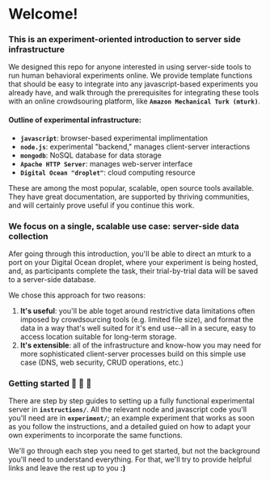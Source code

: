 # Welcome! 
### This is an experiment-oriented introduction to server side infrastructure

We designed this repo for anyone interested in using server-side tools to run human behavioral experiments online. We provide template functions that should be easy to integrate into any javascript-based experiments you already have, and walk through the prerequisites for integrating these tools with an online crowdsouring platform, like **`Amazon Mechanical Turk (mturk)`**.

#### Outline of experimental infrastructure: 

- **`javascript`**: browser-based experimental implimentation
- **`node.js`**: experimental "backend," manages client-server interactions 
- **`mongodb`**: NoSQL database for data storage
- **`Apache HTTP Server`**: manages web-server interface
- **`Digital Ocean "droplet"`**: cloud computing resource 

These are among the most popular, scalable, open source tools available. They have great documentation, are supported by thriving communities, and will certainly prove useful if you continue this work.

### We focus on a single, scalable use case: server-side data collection

Afer going through this introduction, you'll be able to direct an mturk to a port on your Digital Ocean droplet, where your experiment is being hosted, and, as participants complete the task, their trial-by-trial data will be saved to a server-side database. 

We chose this approach for two reasons:

1. **It's useful**: you'll be able toget around restrictive data limitations often imposed by crowdsourcing tools (e.g. limited file size), and format the data in a way that's well suited for it's end use--all in a secure, easy to access location suitable for long-term storage.
2. **It's extensible**: all of the infrastructure and know-how you may need for more sophisticated client-server processes build on this simple use case (DNS, web security, CRUD operations, etc.)  

### Getting started :egg: :hatching_chick: :hatched_chick: 
There are step by step guides to setting up a fully functional experimental server in **`instructions/`**. All the relevant node and javascript code you'll you'll need are in **`experiment/`**; an example experiment that works as soon as you follow the instructions, and a detailed guied on how to adapt your own experiments to incorporate the same functions. 

We'll go through each step you need to get started, but not the background you'll need to understand everything. For that, we'll try to provide helpful links and leave the rest up to you **:)**

